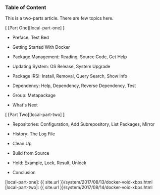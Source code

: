 ### Table of Content

This is a two-parts article.
There are few topics here.

[ [Part One][local-part-one] ]

*	Preface: Test Bed

*	Getting Started With Docker

*	Package Management: Reading, Source Code, Get Help

*	Updating System: OS Release, System Upgrade

*	Package IRSI: Install, Removal, Query Search, Show Info

*	Dependency: Help, Dependency, Reverse Dependency, Test

*	Group: Metapackage

*	What's Next

[ [Part Two][local-part-two] ]

*	Repositories: Configuration, Add Subrepository, List Packages, Mirror

*	History: The Log File

*	Clean Up

*	Build from Source

*	Hold: Example, Lock, Result, Unlock

*	Conclusion

[//]: <> ( -- -- -- links below -- -- -- )

[local-part-one]: {{ site.url }}/system/2017/08/13/docker-void-xbps.html
[local-part-two]: {{ site.url }}/system/2017/08/14/docker-void-xbps.html
